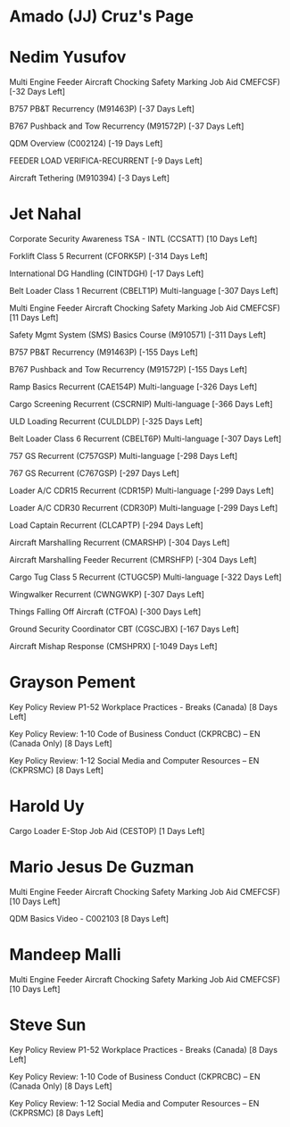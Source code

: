 # Amado (JJ) Cruz's Page




# Nedim Yusufov


Multi Engine Feeder Aircraft Chocking Safety Marking Job Aid  CMEFCSF) [-32 Days Left]

B757 PB&T Recurrency (M91463P) [-37 Days Left]

B767 Pushback and Tow Recurrency (M91572P) [-37 Days Left]

QDM Overview (C002124) [-19 Days Left]

FEEDER LOAD VERIFICA-RECURRENT [-9 Days Left]

Aircraft Tethering (M910394) [-3 Days Left]



# Jet Nahal


Corporate Security Awareness TSA - INTL (CCSATT) [10 Days Left]

Forklift Class 5 Recurrent (CFORK5P) [-314 Days Left]

International DG Handling (CINTDGH) [-17 Days Left]

Belt Loader Class 1 Recurrent (CBELT1P) Multi-language [-307 Days Left]

Multi Engine Feeder Aircraft Chocking Safety Marking Job Aid  CMEFCSF) [11 Days Left]

Safety Mgmt System (SMS) Basics Course (M910571) [-311 Days Left]

B757 PB&T Recurrency (M91463P) [-155 Days Left]

B767 Pushback and Tow Recurrency (M91572P) [-155 Days Left]

Ramp Basics Recurrent (CAE154P) Multi-language [-326 Days Left]

Cargo Screening Recurrent (CSCRNIP) Multi-language [-366 Days Left]

ULD Loading Recurrent (CULDLDP) [-325 Days Left]

Belt Loader Class 6 Recurrent (CBELT6P) Multi-language [-307 Days Left]

757 GS Recurrent (C757GSP) Multi-language [-298 Days Left]

767 GS Recurrent (C767GSP) [-297 Days Left]

Loader A/C CDR15 Recurrent (CDR15P) Multi-language [-299 Days Left]

Loader A/C CDR30 Recurrent (CDR30P) Multi-language [-299 Days Left]

Load Captain Recurrent (CLCAPTP) [-294 Days Left]

Aircraft Marshalling Recurrent (CMARSHP) [-304 Days Left]

Aircraft Marshalling Feeder Recurrent (CMRSHFP) [-304 Days Left]

Cargo Tug Class 5 Recurrent (CTUGC5P) Multi-language [-322 Days Left]

Wingwalker Recurrent (CWNGWKP) [-307 Days Left]

Things Falling Off Aircraft (CTFOA) [-300 Days Left]

Ground Security Coordinator CBT (CGSCJBX) [-167 Days Left]

Aircraft Mishap Response (CMSHPRX) [-1049 Days Left]



# Grayson Pement


Key Policy Review P1-52 Workplace Practices - Breaks (Canada) [8 Days Left]

Key Policy Review: 1-10 Code of Business Conduct (CKPRCBC) – EN (Canada Only) [8 Days Left]

Key Policy Review: 1-12 Social Media and Computer Resources – EN (CKPRSMC) [8 Days Left]



# Harold Uy


Cargo Loader E-Stop Job Aid (CESTOP) [1 Days Left]



# Mario Jesus De Guzman


Multi Engine Feeder Aircraft Chocking Safety Marking Job Aid  CMEFCSF) [10 Days Left]

QDM Basics Video - C002103 [8 Days Left]



# Mandeep Malli


Multi Engine Feeder Aircraft Chocking Safety Marking Job Aid  CMEFCSF) [10 Days Left]



# Steve Sun


Key Policy Review P1-52 Workplace Practices - Breaks (Canada) [8 Days Left]

Key Policy Review: 1-10 Code of Business Conduct (CKPRCBC) – EN (Canada Only) [8 Days Left]

Key Policy Review: 1-12 Social Media and Computer Resources – EN (CKPRSMC) [8 Days Left]



